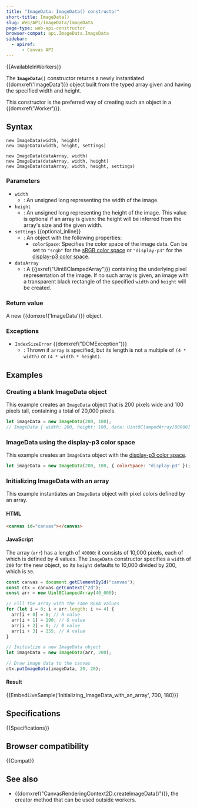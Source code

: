 ```yaml
---
title: "ImageData: ImageData() constructor"
short-title: ImageData()
slug: Web/API/ImageData/ImageData
page-type: web-api-constructor
browser-compat: api.ImageData.ImageData
sidebar:
  - apiref:
      - Canvas API
---
```


{{AvailableInWorkers}}

The **`ImageData()`** constructor returns a newly instantiated
{{domxref('ImageData')}} object built from the typed array given and having the
specified width and height.

This constructor is the preferred way of creating such an object in a
{{domxref('Worker')}}.

## Syntax

```js-nolint
new ImageData(width, height)
new ImageData(width, height, settings)

new ImageData(dataArray, width)
new ImageData(dataArray, width, height)
new ImageData(dataArray, width, height, settings)
```

### Parameters

- `width`
  - : An unsigned long representing the width of the image.
- `height`
  - : An unsigned long representing the height of the image. This value is optional if an
    array is given: the height will be inferred from the array's size and the given width.
- `settings` {{optional_inline}}
  - : An object with the following properties:
    - `colorSpace`: Specifies the color space of the image data. Can be set to `"srgb"` for the [sRGB color space](https://en.wikipedia.org/wiki/SRGB) or `"display-p3"` for the [display-p3 color space](https://en.wikipedia.org/wiki/DCI-P3).
- `dataArray`
  - : A {{jsxref("Uint8ClampedArray")}} containing the underlying pixel representation of the image. If no such array is given, an image with a transparent black rectangle of the specified `width` and `height` will be created.

### Return value

A new {{domxref('ImageData')}} object.

### Exceptions

- `IndexSizeError` {{domxref("DOMException")}}
  - : Thrown if `array` is specified, but its length is not a multiple of `(4 * width)` or `(4 * width * height)`.

## Examples

### Creating a blank ImageData object

This example creates an `ImageData` object that is 200 pixels wide and 100
pixels tall, containing a total of 20,000 pixels.

```js
let imageData = new ImageData(200, 100);
// ImageData { width: 200, height: 100, data: Uint8ClampedArray[80000] }
```

### ImageData using the display-p3 color space

This example creates an `ImageData` object with the [display-p3 color space](https://en.wikipedia.org/wiki/DCI-P3).

```js
let imageData = new ImageData(200, 100, { colorSpace: "display-p3" });
```

### Initializing ImageData with an array

This example instantiates an `ImageData` object with pixel colors defined by
an array.

#### HTML

```html
<canvas id="canvas"></canvas>
```

#### JavaScript

The array (`arr`) has a length of `40000`: it consists of 10,000
pixels, each of which is defined by 4 values. The `ImageData` constructor
specifies a `width` of `200` for the new object, so its
`height` defaults to 10,000 divided by 200, which is `50`.

```js
const canvas = document.getElementById("canvas");
const ctx = canvas.getContext("2d");
const arr = new Uint8ClampedArray(40_000);

// Fill the array with the same RGBA values
for (let i = 0; i < arr.length; i += 4) {
  arr[i + 0] = 0; // R value
  arr[i + 1] = 190; // G value
  arr[i + 2] = 0; // B value
  arr[i + 3] = 255; // A value
}

// Initialize a new ImageData object
let imageData = new ImageData(arr, 200);

// Draw image data to the canvas
ctx.putImageData(imageData, 20, 20);
```

#### Result

{{EmbedLiveSample('Initializing_ImageData_with_an_array', 700, 180)}}

## Specifications

{{Specifications}}

## Browser compatibility

{{Compat}}

## See also

- {{domxref("CanvasRenderingContext2D.createImageData()")}}, the creator method that
  can be used outside workers.
